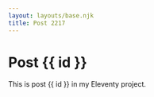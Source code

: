 ```yaml
---
layout: layouts/base.njk
title: Post 2217
---
```


# Post {{ id }}

This is post {{ id }} in my Eleventy project.
